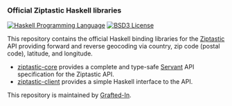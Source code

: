 ### Official Ziptastic Haskell libraries

[![Haskell Programming Language](https://img.shields.io/badge/language-Haskell-blue.svg)](http://www.haskell.org)
[![BSD3 License](http://img.shields.io/badge/license-BSD3-brightgreen.svg)](https://tldrlegal.com/license/bsd-3-clause-license-%28revised%29)

This repository contains the official Haskell binding libraries for the [Ziptastic](https://www.getziptastic.com) API providing forward and reverse geocoding via country, zip code (postal code), latitude, and longitude.

  * [ziptastic-core](http://hackage.haskell.org/package/ziptastic-core) provides a complete and type-safe [Servant](http://haskell-servant.readthedocs.io/) API specification for the Ziptastic API.
  * [ziptastic-client](http://hackage.haskell.org/package/ziptastic-client) provides a simple Haskell interface to the API.

This repository is maintained by [Grafted-In](https://www.graftedin.io/).